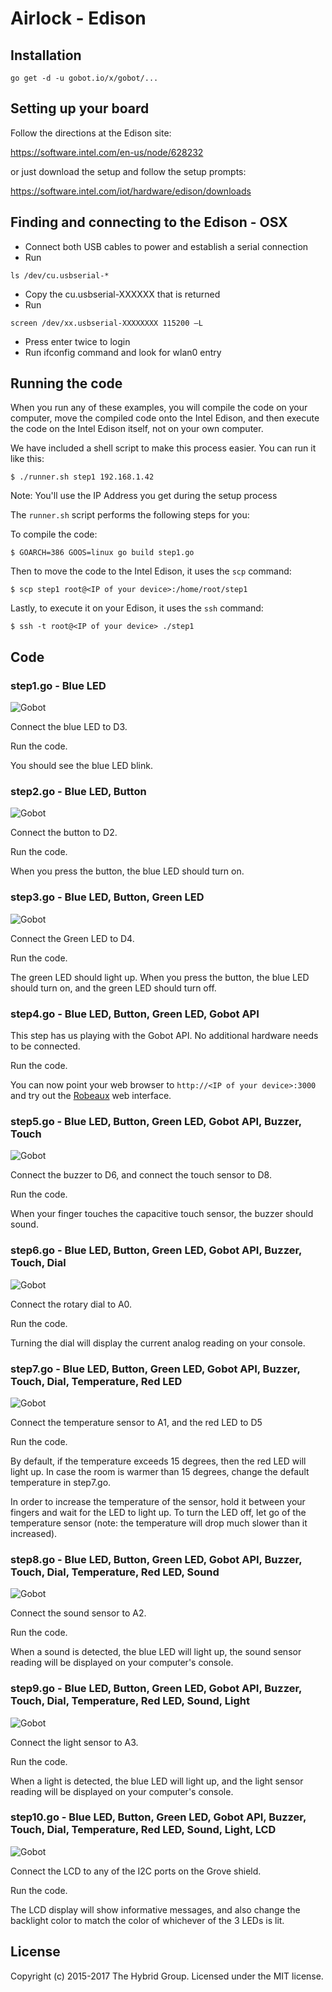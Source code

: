 # Airlock - Edison

## Installation

```
go get -d -u gobot.io/x/gobot/...
```

## Setting up your board
Follow the directions at the Edison site:

https://software.intel.com/en-us/node/628232

or just download the setup and follow the setup prompts:

https://software.intel.com/iot/hardware/edison/downloads

## Finding and connecting to the Edison - OSX
- Connect both USB cables to power and establish a serial connection
- Run
```
ls /dev/cu.usbserial-*
```
- Copy the cu.usbserial-XXXXXX that is returned
- Run
```
screen /dev/xx.usbserial-XXXXXXXX 115200 –L
```
- Press enter twice to login
- Run ifconfig command and look for wlan0 entry

## Running the code
When you run any of these examples, you will compile the code on your computer, move the compiled code onto the Intel Edison, and then execute the code on the Intel Edison itself, not on your own computer.

We have included a shell script to make this process easier. You can run it like this:

```
$ ./runner.sh step1 192.168.1.42
```
Note: You'll use the IP Address you get during the setup process

The `runner.sh` script performs the following steps for you:

To compile the code:

```
$ GOARCH=386 GOOS=linux go build step1.go
```

Then to move the code to the Intel Edison, it uses the `scp` command:

```
$ scp step1 root@<IP of your device>:/home/root/step1
```

Lastly, to execute it on your Edison, it uses the `ssh` command:

```
$ ssh -t root@<IP of your device> ./step1
```

## Code

### step1.go - Blue LED

![Gobot](../../images/edison/step1.jpg)

Connect the blue LED to D3.

Run the code.

You should see the blue LED blink.

### step2.go - Blue LED, Button

![Gobot](../../images/edison/step2.jpg)

Connect the button to D2.

Run the code.

When you press the button, the blue LED should turn on.

### step3.go - Blue LED, Button, Green LED

![Gobot](../../images/edison/step3.jpg)

Connect the Green LED to D4.

Run the code.

The green LED should light up. When you press the button, the blue LED should turn on, and the green LED should turn off.

### step4.go - Blue LED, Button, Green LED, Gobot API

This step has us playing with the Gobot API. No additional hardware needs to be connected.

Run the code.

You can now point your web browser to `http://<IP of your device>:3000` and try out the [Robeaux](https://github.com/hybridgroup/robeaux) web interface.

### step5.go - Blue LED, Button, Green LED, Gobot API, Buzzer, Touch

![Gobot](../../images/edison/step5.jpg)

Connect the buzzer to D6, and connect the touch sensor to D8.

Run the code.

When your finger touches the capacitive touch sensor, the buzzer should sound.

### step6.go - Blue LED, Button, Green LED, Gobot API, Buzzer, Touch, Dial

![Gobot](../../images/edison/step6.jpg)

Connect the rotary dial to A0.

Run the code.

Turning the dial will display the current analog reading on your console.

### step7.go - Blue LED, Button, Green LED, Gobot API, Buzzer, Touch, Dial, Temperature, Red LED

![Gobot](../../images/edison/step7.jpg)

Connect the temperature sensor to A1, and the red LED to D5

Run the code.

By default, if the temperature exceeds 15 degrees, then the red LED will light up.
In case the room is warmer than 15 degrees, change the default temperature in step7.go.

In order to increase the temperature of the sensor, hold it between your fingers and wait for the LED to light up.
To turn the LED off, let go of the temperature sensor (note: the temperature will drop much slower than it increased).

### step8.go - Blue LED, Button, Green LED, Gobot API, Buzzer, Touch, Dial, Temperature, Red LED, Sound

![Gobot](../../images/edison/step8.jpg)

Connect the sound sensor to A2.

Run the code.

When a sound is detected, the blue LED will light up, the sound sensor reading will be displayed on your computer's console.

### step9.go - Blue LED, Button, Green LED, Gobot API, Buzzer, Touch, Dial, Temperature, Red LED, Sound, Light

![Gobot](../../images/edison/step9.jpg)

Connect the light sensor to A3.

Run the code.

When a light is detected, the blue LED will light up, and the light sensor reading will be displayed on your computer's console.

### step10.go - Blue LED, Button, Green LED, Gobot API, Buzzer, Touch, Dial, Temperature, Red LED, Sound, Light, LCD

![Gobot](../../images/edison/step10.jpg)

Connect the LCD to any of the I2C ports on the Grove shield.

Run the code.

The LCD display will show informative messages, and also change the backlight color to match the color of whichever of the 3 LEDs is lit.

## License

Copyright (c) 2015-2017 The Hybrid Group. Licensed under the MIT license.
